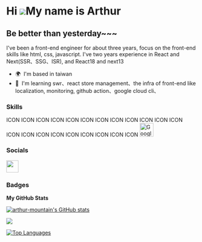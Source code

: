 Hi ![](https://user-images.githubusercontent.com/18350557/176309783-0785949b-9127-417c-8b55-ab5a4333674e.gif)My name is Arthur
==============================================================================================================================

Be better than yesterday~~~
---------------------------

I've been a front-end engineer for about three years, focus on the front-end skills like html, css, javascript. I've two years experience in React and Next(SSR、SSG、ISR), and React18 and next13

* 🌍  I'm based in taiwan
* 🧠  I'm learning swr、react store management、the infra of front-end like localization, monitoring, github action、google cloud cli、

### Skills


<p align="left">
ICON ICON ICON ICON ICON ICON ICON ICON ICON ICON ICON ICON ICON ICON ICON ICON ICON ICON ICON ICON ICON
<a href="https://cloud.google.com/" target="_blank" rel="noreferrer"><img src="https://raw.githubusercontent.com/danielcranney/readme-generator/main/public/icons/skills/googlecloud-colored.svg" width="36" height="36" alt="Google Cloud" /></a>
</p>


### Socials

<p align="left"> <a href="https://www.github.com/arthur-mountain" target="_blank" rel="noreferrer"> <picture> <source media="(prefers-color-scheme: dark)" srcset="https://raw.githubusercontent.com/danielcranney/readme-generator/main/public/icons/socials/github-dark.svg" /> <source media="(prefers-color-scheme: light)" srcset="https://raw.githubusercontent.com/danielcranney/readme-generator/main/public/icons/socials/github.svg" /> <img src="https://raw.githubusercontent.com/danielcranney/readme-generator/main/public/icons/socials/github.svg" width="32" height="32" /> </picture> </a></p>

### Badges

<b>My GitHub Stats</b>

<a href="http://www.github.com/arthur-mountain"><img src="https://github-readme-stats.vercel.app/api?username=arthur-mountain&show_icons=true&hide=&count_private=true&title_color=0891b2&text_color=ffffff&icon_color=0891b2&bg_color=171717&hide_border=true&show_icons=true" alt="arthur-mountain's GitHub stats" /></a>

<a href="http://www.github.com/arthur-mountain"><img src="https://github-readme-streak-stats.herokuapp.com/?user=arthur-mountain&stroke=ffffff&background=171717&ring=0891b2&fire=0891b2&currStreakNum=ffffff&currStreakLabel=0891b2&sideNums=ffffff&sideLabels=ffffff&dates=ffffff&hide_border=true" /></a>

<a href="https://github.com/arthur-mountain" align="left"><img src="https://github-readme-stats.vercel.app/api/top-langs/?username=arthur-mountain&langs_count=10&title_color=0891b2&text_color=ffffff&icon_color=0891b2&bg_color=171717&hide_border=true&locale=en&custom_title=Top%20%Languages" alt="Top Languages" /></a>

<!--
**arthur-mountain/arthur-mountain** is a ✨ _special_ ✨ repository because its `README.md` (this file) appears on your GitHub profile.

Here are some ideas to get you started:

- 🔭 I’m currently working on ...
- 🌱 I’m currently learning ...
- 👯 I’m looking to collaborate on ...
- 🤔 I’m looking for help with ...
- 💬 Ask me about ...
- 📫 How to reach me: ...
- 😄 Pronouns: ...
- ⚡ Fun fact: ...
-->
